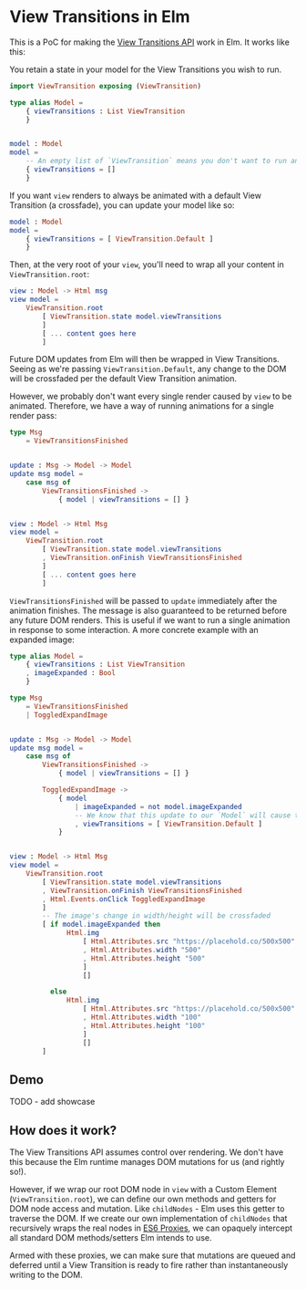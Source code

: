 # View Transitions in Elm

This is a PoC for making the [View Transitions API](https://developer.mozilla.org/en-US/docs/Web/API/View_Transitions_API) work in Elm.
It works like this:


You retain a state in your model for the View Transitions you wish to run.

```elm
import ViewTransition exposing (ViewTransition)

type alias Model =
    { viewTransitions : List ViewTransition
    }


model : Model
model =
    -- An empty list of `ViewTransition` means you don't want to run any transitions.
    { viewTransitions = []
    }
```

If you want `view` renders to always be animated with a default View Transition (a crossfade), you can update your model like so:

```elm
model : Model
model =
    { viewTransitions = [ ViewTransition.Default ]
    }
```

Then, at the very root of your `view`, you'll need to wrap all your content in `ViewTransition.root`:

```elm
view : Model -> Html msg
view model =
    ViewTransition.root
        [ ViewTransition.state model.viewTransitions
        ]
        [ ... content goes here
        ]
```

Future DOM updates from Elm will then be wrapped in View Transitions. Seeing as we're passing `ViewTransition.Default`, any change to the DOM will be crossfaded per the default View Transition animation.

However, we probably don't want every single render caused by `view` to be animated. Therefore, we have a way of running animations for a single render pass:

```elm
type Msg
    = ViewTransitionsFinished


update : Msg -> Model -> Model
update msg model =
    case msg of
        ViewTransitionsFinished ->
            { model | viewTransitions = [] }


view : Model -> Html Msg
view model =
    ViewTransition.root
        [ ViewTransition.state model.viewTransitions
        , ViewTransition.onFinish ViewTransitionsFinished
        ]
        [ ... content goes here
        ]
```

`ViewTransitionsFinished` will be passed to `update` immediately after the animation finishes. The message is also guaranteed to be returned before any future DOM renders. This is useful if we want to run a single animation in response to some interaction. A more concrete example with an expanded image:


```elm
type alias Model =
    { viewTransitions : List ViewTransition
    , imageExpanded : Bool
    }

type Msg
    = ViewTransitionsFinished
    | ToggledExpandImage


update : Msg -> Model -> Model
update msg model =
    case msg of
        ViewTransitionsFinished ->
            { model | viewTransitions = [] }

        ToggledExpandImage ->
            { model
                | imageExpanded = not model.imageExpanded
                -- We know that this update to our `Model` will cause the DOM to be updated. As such, we signal that the next render should use a default View Transition crossfade.
                , viewTransitions = [ ViewTransition.Default ]
            }


view : Model -> Html Msg
view model =
    ViewTransition.root
        [ ViewTransition.state model.viewTransitions
        , ViewTransition.onFinish ViewTransitionsFinished
        , Html.Events.onClick ToggledExpandImage
        ]
        -- The image's change in width/height will be crossfaded
        [ if model.imageExpanded then
              Html.img
                  [ Html.Attributes.src "https://placehold.co/500x500"
                  , Html.Attributes.width "500"
                  , Html.Attributes.height "500"
                  ]
                  []

          else
              Html.img
                  [ Html.Attributes.src "https://placehold.co/500x500"
                  , Html.Attributes.width "100"
                  , Html.Attributes.height "100"
                  ]
                  []
        ]
```

## Demo

TODO - add showcase

## How does it work?

The View Transitions API assumes control over rendering. We don't have this because the Elm runtime manages DOM mutations for us (and rightly so!).

However, if we wrap our root DOM node in `view` with a Custom Element (`ViewTransition.root`), we can define our own methods and getters for DOM node access and mutation. Like `childNodes` - Elm uses this getter to traverse the DOM. If we create our own implementation of `childNodes` that recursively wraps the real nodes in [ES6 Proxies](https://developer.mozilla.org/en-US/docs/Web/JavaScript/Reference/Global_Objects/Proxy), we can opaquely intercept all standard DOM methods/setters Elm intends to use.

Armed with these proxies, we can make sure that mutations are queued and deferred until a View Transition is ready to fire rather than instantaneously writing to the DOM.